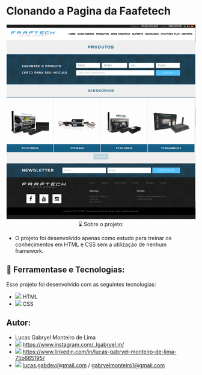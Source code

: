 # Clonando a Pagina da Faafetech

<p align="center">
<img alt="GitHub language count" src=https://github.com/LucasGabryellll/FAAFTECH-Clone/blob/main/assets/Pagina%20completa.png

## ⌛ Sobre o projeto:
 - O projeto foi desenvolvido apenas como estudo para treinar os conhecimentos em HTML e CSS sem a utilização de nenhum framework.

## 🚀 Ferramentase e Tecnologias:
Esse projeto foi desenvolvido com as seguintes tecnologias:
 - <img src="https://cdn-icons-png.flaticon.com/512/5968/5968267.png" width="25px"> HTML
 - <img src="https://cdn-icons-png.flaticon.com/512/919/919826.png" width="25px"> CSS
 
## Autor:
 - Lucas Gabryel Monteiro de Lima
 - <img src="https://cdn-icons-png.flaticon.com/512/2111/2111463.png" width="25px"/> https://www.instagram.com/_lgabryel.m/
 - <img src="https://cdn-icons-png.flaticon.com/512/888/888853.png" width="25px"/> https://www.linkedin.com/in/lucas-gabryel-monteiro-de-lima-75b665195/
 - <img src="https://cdn-icons-png.flaticon.com/512/3536/3536505.png" width="25px"/> lucas.gabdev@gmail.com / gabryelmonteiro1@gmail.com
  
